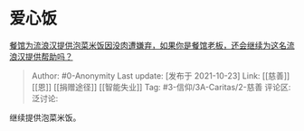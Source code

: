 # 爱心饭
[餐馆为流浪汉提供泡菜米饭因没肉遭嫌弃，如果你是餐馆老板，还会继续为这名流浪汉提供帮助吗？](https://www.zhihu.com/question/493470087/answer/2184871945)

> Author: #0-Anonymity
> Last update: [发布于 2021-10-23]
> Link: [[慈善]] [[恩]] [[捐赠途径]] [[智能失业]]
> Tag: #3-信仰/3A-Caritas/2-慈善
> 评论区:
> 泛讨论:

继续提供泡菜米饭。
